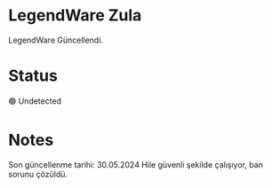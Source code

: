 # LegendWare Zula
LegendWare Güncellendi.

# Status
:green_circle: Undetected

# Notes
Son güncellenme tarihi: 30.05.2024
Hile güvenli şekilde çalışıyor, ban sorunu çözüldü.
